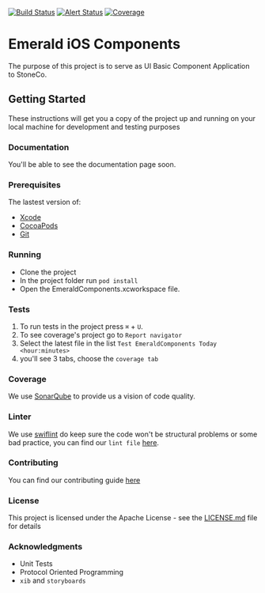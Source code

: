 [![Build Status](https://app.bitrise.io/app/b0f586b20bb038c4/status.svg?token=WIURG6s4E7XEkm9GOGx3pA)](https://app.bitrise.io/app/b0f586b20bb038c4)
[![Alert Status](https://sonarcloud.io/api/project_badges/measure?project=br.com.stoneco.EmeraldComponents&metric=alert_status)](https://sonarcloud.io/dashboard?id=br.com.stoneco.EmeraldComponents)
[![Coverage](https://sonarcloud.io/api/project_badges/measure?project=br.com.stoneco.EmeraldComponents&metric=coverage)](https://sonarcloud.io/component_measures?id=br.com.stoneco.EmeraldComponents&metric=Coverage)

# Emerald iOS Components

The purpose of this project is to serve as UI Basic Component Application to StoneCo.

## Getting Started

These instructions will get you a copy of the project up and running on your local machine for development and testing purposes

### Documentation

You'll be able to see the documentation page soon.

### Prerequisites

The lastest version of:

- [Xcode](https://itunes.apple.com/br/app/xcode/id497799835?mt=12)
- [CocoaPods](https://cocoapods.org)
- [Git](https://git-scm.com)

### Running

- Clone the project
- In the project folder run `pod install`
- Open the EmeraldComponents.xcworkspace file.

### Tests

1. To run tests in the project press `⌘` + `U`.
2. To see coverage's project go to `Report navigator`
3. Select the latest file in the list `Test EmeraldComponents Today <hour:minutes>`
4. you'll see 3 tabs, choose the `coverage tab`

### Coverage

We use [SonarQube](https://sonarcloud.io/dashboard?id=br.com.stoneco.EmeraldComponents) to provide us a vision of code quality.

### Linter

We use [swiflint](https://github.com/realm/SwiftLint) do keep sure the code won't be structural problems or some bad practice, you can find our `lint file` [here](https://github.com/stone-payments/emerald-components-ios/blob/master/.swiftlint-ci.yml).

### Contributing

You can find our contributing guide [here](https://github.com/stone-payments/emerald-components-ios/blob/master/CONTRIBUTING.md)

### License

This project is licensed under the Apache License - see the [LICENSE.md](https://github.com/stone-payments/emerald-components-ios/blob/master/LICENSE) file for details

### Acknowledgments

- Unit Tests
- Protocol Oriented Programming
- `xib` and `storyboards`
